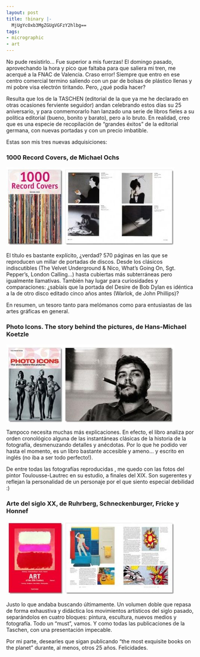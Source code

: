 ```yaml
---
layout: post
title: !binary |-
  MjUgYcOxb3MgZGUgVGFzY2hlbg==
tags:
- micrographic
- art
---
```

<p>No pude resistirlo… Fue superior a mis fuerzas! El domingo pasado, aprovechando la hora y pico que faltaba para que saliera mi tren, me acerqué a la <span class="caps">FNAC</span> de Valencia. Craso error! Siempre que entro en ese centro comercial termino saliendo con un par de bolsas de plástico llenas y mi pobre visa electrón tiritando. Pero, ¿qué podía hacer?</p>
<!--more-->
<p>Resulta que los de la <span class="caps">TASCHEN</span> (editorial de la que ya me he declarado en otras ocasiones ferviente seguidor) andan celebrando estos días su 25 aniversario, y para conmemorarlo han lanzado una serie de libros fieles a su política editorial (bueno, bonito y barato), pero a lo bruto. En realidad, creo que es una especie de recopilación de “grandes éxitos” de la editorial germana, con nuevas portadas y con un precio imbatible.</p>
<p>Estas son mis tres nuevas adquisiciones:</p>
<h3>1000 Record Covers, de Michael Ochs</h3>
<p><img src="/images/162.jpg"></p>
<p>El título es bastante explícito, ¿verdad? 570 páginas en las que se reproducen un millar de portadas de discos. Desde los clásicos indiscutibles (The Velvet Underground &amp; Nico, What’s Going On, Sgt. Pepper’s, London Calling…) hasta cubiertas más subterráneas pero igualmente llamativas. También hay lugar para curiosidades y comparaciones: ¿sabíais que la portada del Desire de Bob Dylan es idéntica a la de otro disco editado cinco años antes (Warlok, de John Phillips)?</p>
<p>En resumen, un tesoro tanto para melómanos como para entusiastas de las artes gráficas en general.</p>
<h3>Photo Icons. The story behind the pictures, de Hans-Michael Koetzle</h3>
<p><img src="/images/163.jpg"></p>
<p>Tampoco necesita muchas más explicaciones. En efecto, el libro analiza por orden cronológico alguna de las instantáneas clásicas de la historia de la fotografía, desmenuzando detalles y anécdotas. Por lo que he podido ver hasta el momento, es un libro bastante accesible y ameno… y escrito en inglés (no iba a ser todo perfecto!).</p>
<p>De entre todas las fotografías reproducidas , me quedo con las fotos del pintor Toulousse-Lautrec en su estudio, a finales del <span class="caps">XIX</span>. Son sugerentes y reflejan la personalidad de un personaje por el que siento especial debilidad :)</p>
<h3>Arte del siglo XX, de Ruhrberg, Schneckenburger, Fricke y Honnef</h3>
<p><img src="/images/164.jpg"></p>
<p>Justo lo que andaba buscando últimamente. Un volumen doble que repasa de forma exhaustiva y didáctica los movimientos artísticos del siglo pasado, separándolos en cuatro bloques: pintura, escultura, nuevos medios y fotografía. Todo un “must”, vamos. Y como todas las publicaciones de la Taschen, con una presentación impecable.</p>
<p>Por mi parte, desearles que sigan publicando “the most exquisite books on the planet” durante, al menos, otros 25 años. Felicidades.</p>